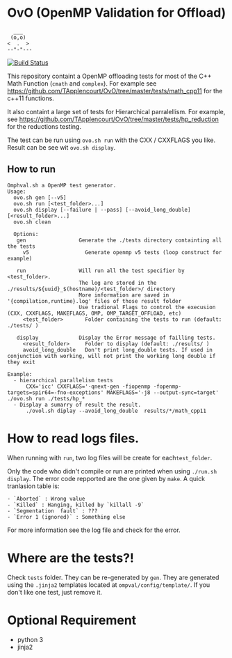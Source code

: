 # OvO (OpenMP Validation for Offload)

```
  ___
 (o,o)
<  .  >
--"-"---
```

[![Build Status](https://travis-ci.org/TApplencourt/OvO.svg?branch=master)](https://travis-ci.org/TApplencourt/OvO)

This repository containt a OpenMP offloading tests for most of the C++ Math Function (`cmath` and `complex`). For example see https://github.com/TApplencourt/OvO/tree/master/tests/math_cpp11 for the c++11 functions.

It also containt a large set of tests for Hierarchical parralellism. For example, see https://github.com/TApplencourt/OvO/tree/master/tests/hp_reduction for the reductions testing.

The test can be run using `ovo.sh run` with the CXX / CXXFLAGS you like.
Result can be see wit `ovo.sh display`.

## How to run

```
Omphval.sh a OpenMP test generator.
Usage:
  ovo.sh gen [--v5]
  ovo.sh run [<test_folder>...]
  ovo.sh display [--failure | --pass] [--avoid_long_double] [<result_folder>...]
  ovo.sh clean

  Options:
   gen                 Generate the ./tests directory containting all the tests
     v5                  Generate openmp v5 tests (loop construct for example)

   run                 Will run all the test specifier by <test_folder>.
                       The log are stored in the ./results/${uuid}_$(hostname)/<test_folder>/ directory
                       More information are saved in '{compilation,runtime}.log' files of those result folder
                       Use tradional Flags to control the execusion (CXX, CXXFLAGS, MAKEFLAGS, OMP, OMP_TARGET_OFFLOAD, etc)
     <test_folder>       Folder containing the tests to run (default: ./tests/ )

   display             Display the Error message of failling tests.
     <result_folder>     Folder to display (default: ./results/ )
     avoid_long_double   Don't print long_double tests. If used in conjunction with working, will not print the working long double if they exit

Example:
  - hierarchical parallelism tests
      CXX='icc' CXXFLAGS='-qnext-gen -fiopenmp -fopenmp-targets=spir64=-fno-exceptions' MAKEFLAGS='-j8 --output-sync=target' ./ovo.sh run ./tests/hp_*
  - Display a sumarry of result the result.
      ./ovol.sh diplay --avoid_long_double  results/*/math_cpp11
```

# How to read logs files.

When running with `run`, two log files will be create for each`test_folder`.
 
Only the code who didn't compile or run are printed when using `./run.sh display`.
The error code repported are the one given by `make`. A quick tranlasion table is:

    - `Aborted` : Wrong value
    - `Killed` : Hanging, killed by `killall -9`
    - `Segmentation  fault` : ???
    - `Error 1 (ignored)` : Something else

For more information see the log file and check for the error.

# Where are the tests?!

Check `tests` folder. They can be re-generated by `gen`.
They are generated using the `.jinja2` templates located at `ompval/config/template/`.
If you don't like one test, just remove it. 

# Optional Requirement
 - python 3
 - jinja2
